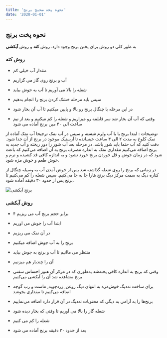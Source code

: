 ```yaml
---
title: 'نحوه پخت صحیح برنج'
date: '2020-01-01'
---
```


## نحوه پخت برنج

به طور کلی دو روش برای پختن برنج وجود دارد. روش **کته** و روش **آبکشی**

### روش کته

- مقدار آب خیلی کم

- آب و برنج روی گاز می گزاریم

- شعله را بالا می آوریم تا آب به جوش بیاید

- سپس باید مرحله خشک کردن برنج را انجام بدهیم

- در این مرحله با چنگال برنج رو بالا و پایین میکنیم تا آب آن بخار شود

- وقتی که آب آن بخار شد سر قابلمه رو میزاریم و شعله را کم میکنیم و بعد از نیم ساعت الی ۴۰ مین برنج آماده می شود

توضیحات : ابتدا برنج با با آب ولرم شسته و سپس در آب نمک ترجیحا آب نمک آماده از نمک کلوخ به مدت ۲ الی ۳ ساعت خیسانده تا آرسنیک موجود در برنج از آن جدا شود. دقت کنید که آب حتما باید شور باشد. در مرحله بعد آب شور را دور ریخته و آب جدید به برنج اضافه می‌کنیم مقداری نمک به اندازه مصرف برنج به آن اضافه می‌کنیم که باعث شود که در زمان جوش و قل خوردن برنج خورد نشود و به اندازه کافی قد کشیده و نرم و خوش طعم و خوش مزه شود.

در زمانی که برنج را روی شعله گذاشته شد پس از جوش آمدن آب به وسیله چنگال از کناره دیگ به سمت مرکز دیگ برنج هارا جا به جا می‌کنیم. سپس شعله را کم می‌کنیم تا برنج پس از حدود ۳۰ دقیقه آماده شود.

![برنج آبکشی](https://drive.google.com/uc?export=download&id=1BSgLuueePdqF4QM8E6NExzi0DJLRpgnR)

### روش آبکشی

- ۴ برابر حجم برنج آب می ریزیم

- ابتدا آب را جوش می اوریم

- در آن نمک می ریزیم

- برنج را به آب جوش اضافه میکنیم

- منتظر می ماانیم تا آب و برنج به جوش بیاید

- آن را چندبار هم میزنیم

- وقتی که برنج به اندازه کافی پخته‌شد به‌طوری که در مرکز آن هنوز احساس سفتی برنج مشاهده شد آن را آبکشی می‌کنیم

- برای ساخت ته‌دیگ خوش‌مزه به انتهای دیگ روغن, زردچوبه, ماست و رب گوجه اضافه می‌کنیم تا مقداری بجوشد

- برنج‌ها را به ‌آرامی به دیگی که محتویات ته‌دیگ در آن قرار دارد اضافه می‌نماییم

- شعله گاز را بالا می آوریم تا وقتی که بخار دیده شود

- شعله را کم می کنیم

- بعد از حدود ۳۰ دقیقه برنج آماده می شود
